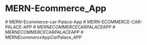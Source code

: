 # MERN-Ecommerce_App
#   M E R N - E c o m m e r c e - c a r - P a l a c e - A p p  
 #   M E R N - E C O M M E R C E - C A R - P A L A C E - A P P  
 #   M E R N _ E C O M M E R C E _ C A R _ P A L A C E _ A P P  
 #   M E R N _ E C O M M E R C E _ C A R _ P A L A C E _ A P P  
 #   M E R N _ E c o m m e r c e _ A p p _ C a r _ P a l a c e _ A P P  
 